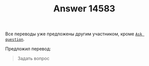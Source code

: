 ﻿---
title: "Answer 14583"
se.owner.user_id: 507426
se.owner.display_name: "wchistow"
se.owner.link: "https://ru.meta.stackoverflow.com/users/507426/wchistow"
se.answer_id: 14583
se.question_id: 14582
se.post_type: answer
se.is_accepted: False
---
<p>Все переводы уже предложены другим участником, кроме <a href="https://ru.traducir.win/strings/20994" rel="nofollow noreferrer"><code>Ask question</code></a>.</p>
<p>Предложил перевод:</p>
<blockquote>
<p>Задать вопрос</p>
</blockquote>
